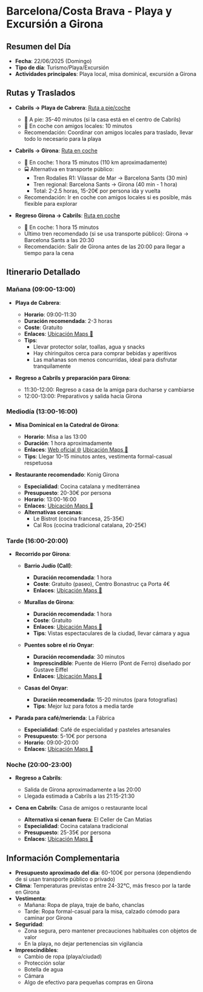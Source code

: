 # Barcelona/Costa Brava - Playa y Excursión a Girona

## Resumen del Día
* **Fecha**: 22/06/2025 (Domingo)
* **Tipo de día**: Turismo/Playa/Excursión
* **Actividades principales**: Playa local, misa dominical, excursión a Girona

## Rutas y Traslados
* **Cabrils → Playa de Cabrera**: [Ruta a pie/coche](https://www.google.com/maps/dir/?api=1&origin=Cabrils&destination=Platja+de+Cabrera&travelmode=driving)
  * 🚶 A pie: 35-40 minutos (si la casa está en el centro de Cabrils)
  * 🚗 En coche con amigos locales: 10 minutos
  * Recomendación: Coordinar con amigos locales para traslado, llevar todo lo necesario para la playa

* **Cabrils → Girona**: [Ruta en coche](https://www.google.com/maps/dir/?api=1&origin=Cabrils&destination=Girona+Cathedral&travelmode=driving)
  * 🚗 En coche: 1 hora 15 minutos (110 km aproximadamente)
  * 🚍 Alternativa en transporte público: 
    * Tren Rodalies R1: Vilassar de Mar → Barcelona Sants (30 min)
    * Tren regional: Barcelona Sants → Girona (40 min - 1 hora)
    * Total: 2-2.5 horas, 15-20€ por persona ida y vuelta
  * Recomendación: Ir en coche con amigos locales si es posible, más flexible para explorar

* **Regreso Girona → Cabrils**: [Ruta en coche](https://www.google.com/maps/dir/?api=1&origin=Girona+Cathedral&destination=Cabrils&travelmode=driving)
  * 🚗 En coche: 1 hora 15 minutos
  * Último tren recomendado (si se usa transporte público): Girona → Barcelona Sants a las 20:30
  * Recomendación: Salir de Girona antes de las 20:00 para llegar a tiempo para la cena

## Itinerario Detallado
### Mañana (09:00-13:00)
* **Playa de Cabrera**:
  * **Horario**: 09:00-11:30
  * **Duración recomendada**: 2-3 horas
  * **Coste**: Gratuito
  * **Enlaces**: [Ubicación Maps 📍](https://www.google.com/maps/dir/?api=1&destination=Platja+de+Cabrera+Barcelona&travelmode=walking)
  * **Tips**: 
    * Llevar protector solar, toallas, agua y snacks
    * Hay chiringuitos cerca para comprar bebidas y aperitivos
    * Las mañanas son menos concurridas, ideal para disfrutar tranquilamente

* **Regreso a Cabrils y preparación para Girona**:
  * 11:30-12:00: Regreso a casa de la amiga para ducharse y cambiarse
  * 12:00-13:00: Preparativos y salida hacia Girona

### Mediodía (13:00-16:00)
* **Misa Dominical en la Catedral de Girona**:
  * **Horario**: Misa a las 13:00
  * **Duración**: 1 hora aproximadamente
  * **Enlaces**: [Web oficial 🌐](https://catedraldegirona.cat/en/girona-cathedral-worship/) [Ubicación Maps 📍](https://www.google.com/maps/dir/?api=1&destination=Catedral+de+Girona&travelmode=walking)
  * **Tips**: Llegar 10-15 minutos antes, vestimenta formal-casual respetuosa

* **Restaurante recomendado**: Konig Girona
  * **Especialidad**: Cocina catalana y mediterránea
  * **Presupuesto**: 20-30€ por persona
  * **Horario**: 13:00-16:00
  * **Enlaces**: [Ubicación Maps 📍](https://www.google.com/maps/dir/?api=1&destination=Konig+Girona&travelmode=walking)
  * **Alternativas cercanas**: 
    * Le Bistrot (cocina francesa, 25-35€)
    * Cal Ros (cocina tradicional catalana, 20-25€)

### Tarde (16:00-20:00)
* **Recorrido por Girona**: 
  * **Barrio Judío (Call)**: 
    * **Duración recomendada**: 1 hora
    * **Coste**: Gratuito (paseo), Centro Bonastruc ça Porta 4€
    * **Enlaces**: [Ubicación Maps 📍](https://www.google.com/maps/dir/?api=1&destination=Barrio+Judio+Call+Girona&travelmode=walking)

  * **Murallas de Girona**: 
    * **Duración recomendada**: 1 hora
    * **Coste**: Gratuito
    * **Enlaces**: [Ubicación Maps 📍](https://www.google.com/maps/dir/?api=1&destination=Murallas+de+Girona&travelmode=walking)
    * **Tips**: Vistas espectaculares de la ciudad, llevar cámara y agua

  * **Puentes sobre el río Onyar**: 
    * **Duración recomendada**: 30 minutos
    * **Imprescindible**: Puente de Hierro (Pont de Ferro) diseñado por Gustave Eiffel
    * **Enlaces**: [Ubicación Maps 📍](https://www.google.com/maps/dir/?api=1&destination=Puente+de+Hierro+Girona&travelmode=walking)

  * **Casas del Onyar**: 
    * **Duración recomendada**: 15-20 minutos (para fotografías)
    * **Tips**: Mejor luz para fotos a media tarde

* **Parada para café/merienda**: La Fábrica
  * **Especialidad**: Café de especialidad y pasteles artesanales
  * **Presupuesto**: 5-10€ por persona
  * **Horario**: 09:00-20:00
  * **Enlaces**: [Ubicación Maps 📍](https://www.google.com/maps/dir/?api=1&destination=La+Fabrica+Girona&travelmode=walking)

### Noche (20:00-23:00)
* **Regreso a Cabrils**: 
  * Salida de Girona aproximadamente a las 20:00
  * Llegada estimada a Cabrils a las 21:15-21:30

* **Cena en Cabrils**: Casa de amigos o restaurante local
  * **Alternativa si cenan fuera**: El Celler de Can Matias
  * **Especialidad**: Cocina catalana tradicional
  * **Presupuesto**: 25-35€ por persona
  * **Enlaces**: [Ubicación Maps 📍](https://www.google.com/maps/dir/?api=1&destination=El+Celler+de+Can+Matias+Cabrils&travelmode=walking)

## Información Complementaria
* **Presupuesto aproximado del día**: 60-100€ por persona (dependiendo de si usan transporte público o privado)
* **Clima**: Temperaturas previstas entre 24-32°C, más fresco por la tarde en Girona
* **Vestimenta**: 
  * Mañana: Ropa de playa, traje de baño, chanclas
  * Tarde: Ropa formal-casual para la misa, calzado cómodo para caminar por Girona
* **Seguridad**: 
  * Zona segura, pero mantener precauciones habituales con objetos de valor
  * En la playa, no dejar pertenencias sin vigilancia
* **Imprescindibles**:
  * Cambio de ropa (playa/ciudad)
  * Protección solar
  * Botella de agua
  * Cámara
  * Algo de efectivo para pequeñas compras en Girona
